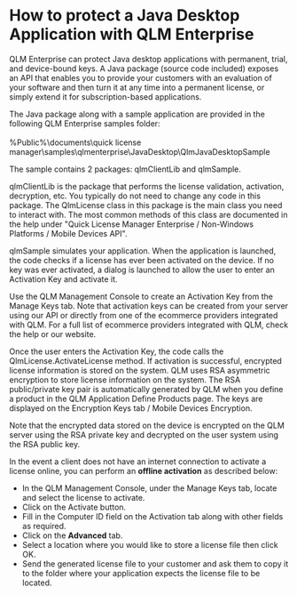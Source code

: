 # How to protect a Java Desktop Application with QLM Enterprise

QLM Enterprise can protect Java desktop applications with permanent, trial, and device-bound keys. A Java package (source code included) exposes an API that enables you to provide your customers with an evaluation of your software and then turn it at any time into a permanent license, or simply extend it for subscription-based applications.

The Java package along with a sample application are provided in the following QLM Enterprise samples folder:\
\
&#x20;       %Public%\documents\quick license manager\samples\qlmenterprise\JavaDesktop\QlmJavaDesktopSample

The sample contains 2 packages: qlmClientLib and qlmSample.

qlmClientLib is the package that performs the license validation, activation, decryption, etc. You typically do not need to change any code in this package. The QlmLicense class in this package is the main class you need to interact with. The most common methods of this class are documented in the help under "Quick License Manager Enterprise / Non-Windows Platforms / Mobile Devices API".

qlmSample simulates your application. When the application is launched, the code checks if a license has ever been activated on the device. If no key was ever activated, a dialog is launched to allow the user to enter an Activation Key and activate it.

Use the QLM Management Console to create an Activation Key from the Manage Keys tab. Note that activation keys can be created from your server using our API or directly from one of the ecommerce providers integrated with QLM. For a full list of ecommerce providers integrated with QLM, check the help or our website.

Once the user enters the Activation Key, the code calls the QlmLicense.ActivateLicense method. If activation is successful, encrypted license information is stored on the system. QLM uses RSA asymmetric encryption to store license information on the system. The RSA public/private key pair is automatically generated by QLM when you define a product in the QLM Application Define Products page. The keys are displayed on the Encryption Keys tab / Mobile Devices Encryption.

Note that the encrypted data stored on the device is encrypted on the QLM server using the RSA private key and decrypted on the user system using the RSA public key.

In the event a client does not have an internet connection to activate a license online, you can perform an **offline activation** as described below:

* In the QLM Management Console, under the Manage Keys tab, locate and select the license to activate.
* Click on the Activate button.
* Fill in the Computer ID field on the Activation tab along with other fields as required.
* Click on the **Advanced** tab.
* Select a location where you would like to store a license file then click OK.
* Send the generated license file to your customer and ask them to copy it to the folder where your application expects the license file to be located.
